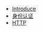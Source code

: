 * [Introduce](/essential/ "Introduce")
* [身份认证](/essential/identity.md)
* [HTTP](/essential/http.md)

